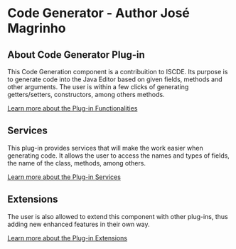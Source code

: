 # Code Generator - Author José Magrinho

## About Code Generator Plug-in
This Code Generation component is a contribuition to ISCDE. Its purpose is to generate code into the Java Editor based on given fields, methods and other arguments. The user is within a few clicks of generating getters/setters, constructors, among others methods. 

[Learn more about the Plug-in Functionalities](https://github.com/jmbmo1-iscteiul/pa-iscde-78112/wiki/Code-Generator-Functionalities)

## Services
This plug-in provides services that will make the work easier when generating code. It allows the user to access the names and types of fields, the name of the class, methods, among others.

[Learn more about the Plug-in Services](https://github.com/jmbmo1-iscteiul/pa-iscde-78112/wiki/Code-Generator-Services)

## Extensions
The user is also allowed to extend this component with other plug-ins, thus adding new enhanced features in their own way.

[Learn more about the Plug-in Extensions](https://github.com/jmbmo1-iscteiul/pa-iscde-78112/wiki/Code-Generator-Extensions)
